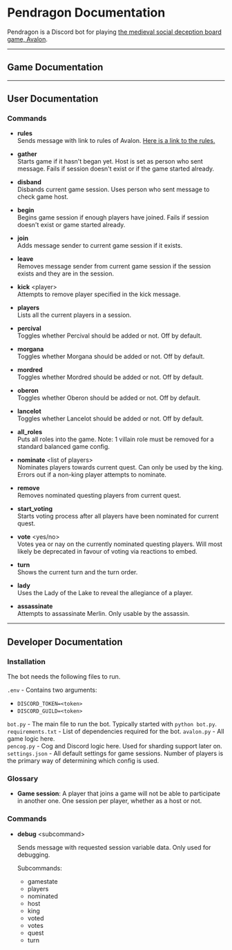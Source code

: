 # Pendragon Documentation

Pendragon is a Discord bot for playing [the medieval social deception board game, Avalon](https://en.wikipedia.org/wiki/The_Resistance_(game)).

---

## Game Documentation

---

## User Documentation

### Commands

- **rules**  
  Sends message with link to rules of Avalon.
[Here is a link to the rules.](https://tinyurl.com/ycf4jttk)

- **gather**  
  Starts game if it hasn't began yet. Host is set as person who sent message. Fails if session doesn't exist or if the game started already.

- **disband**  
  Disbands current game session. Uses person who sent message to check game host.

- **begin**  
  Begins game session if enough players have joined. Fails if session doesn't exist or game started already.  

- **join**  
  Adds message sender to current game session if it exists.  

- **leave**  
  Removes message sender from current game session if the session exists and they are in the session.  

- **kick** \<player\>  
  Attempts to remove player specified in the kick message.  

- **players**  
  Lists all the current players in a session.  

- **percival**  
  Toggles whether Percival should be added or not. Off by default.  

- **morgana**  
  Toggles whether Morgana should be added or not. Off by default.  

- **mordred**  
  Toggles whether Mordred should be added or not. Off by default.  

- **oberon**  
  Toggles whether Oberon should be added or not. Off by default.  
  
- **lancelot**  
  Toggles whether Lancelot should be added or not. Off by default.  

- **all_roles**  
  Puts all roles into the game. Note: 1 villain role must be removed for a standard balanced game config.  

- **nominate** \<list of players\>  
  Nominates players towards current quest. Can only be used by the king. Errors out if a non-king player attempts to nominate.  

- **remove**  
  Removes nominated questing players from current quest.  
  
- **start_voting**  
  Starts voting process after all players have been nominated for current quest.  

- **vote** \<yes/no\>  
  Votes yea or nay on the currently nominated questing players. Will most likely be deprecated in favour of voting via reactions to embed.  

- **turn**  
  Shows the current turn and the turn order.  

- **lady**  
  Uses the Lady of the Lake to reveal the allegiance of a player.  

- **assassinate**  
  Attempts to assassinate Merlin. Only usable by the assassin.  

---

## Developer Documentation

### Installation

The bot needs the following files to run.

`.env` - Contains two arguments:  

- `DISCORD_TOKEN=<token>`  
- `DISCORD_GUILD=<token>`

`bot.py` - The main file to run the bot. Typically started with `python bot.py`.  
`requirements.txt` - List of dependencies required for the bot.
`avalon.py` - All game logic here.  
`pencog.py` - Cog and Discord logic here. Used for sharding support later on.  
`settings.json` - All default settings for game sessions. Number of players is the primary way of determining which config is used.  

### Glossary

- **Game session**: A player that joins a game will not be able to participate in another one. One session per player, whether as a host or not.

### Commands

- **debug** \<subcommand\>
  
  Sends message with requested session variable data. Only used for debugging.

  Subcommands:
  
  - gamestate
  - players
  - nominated
  - host
  - king
  - voted
  - votes
  - quest
  - turn